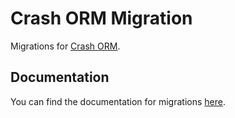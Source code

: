# Crash ORM Migration
Migrations for [Crash ORM](../Readme.md).

## Documentation
You can find the documentation for migrations [here](../docs/Migration/Readme.md).
